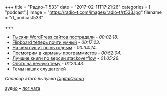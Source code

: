 +++
title = "Радио-Т 533"
date = "2017-02-11T17:21:26"
categories = [ "podcast",]
image = "https://radio-t.com/images/radio-t/rt533.jpg"
filename = "rt_podcast533"

+++

- [Тысячи WordPress сайтов пострадали](http://www.zdnet.com/article/thousands-of-wordpress-websites-fall-prey-to-defacement/) - *00:02:18*.
- [Flipboard теперь почти умный](https://www.macrumors.com/2017/02/08/flipboard-updates-ios-app/) - *00:17:23*.
- [На чем пушут по выходным](http://stackoverflow.blog/2017/02/What-Programming-Languages-Weekends/) - *00:34:24*.
- [Посмотрим в карманы программистов](https://techcrunch.com/2017/02/09/what-software-engineers-are-making-around-the-world-right-now/) - *00:52:04*.
- [Лучшие книги по версии stackoverflow](http://dev-books.com/) - *01:05:26*.
- [Опять на вечную тему](https://www.washingtonpost.com/posteverything/wp/2014/12/30/google-got-it-wrong-the-open-office-trend-is-destroying-the-workplace/) - *01:23:43*.
- Темы наших слушателей

_Спонсор этого выпуска [DigitalOcean](https://www.digitalocean.com)_

[аудио](http://cdn.radio-t.com/rt_podcast533.mp3) • [лог чата](http://chat.radio-t.com/logs/radio-t-533.html)
<audio src="http://cdn.radio-t.com/rt_podcast533.mp3" preload="none"></audio>
